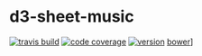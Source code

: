 # d3-sheet-music

[![travis build](https://img.shields.io/travis/nlarche/d3-sheet-music.svg)](https://travis-ci.org/nlarche/d3-sheet-music)
[![code coverage](https://img.shields.io/codecov/c/github/nlarche/d3-sheet-music.svg)](https://codecov.io/github/nlarche/d3-sheet-music)
[![version](https://img.shields.io/npm/v/d3-sheet-music.svg)](http//npm.im/d3-sheet-music)
[bower](https://img.shields.io/bower/v/d3-sheet-music.svg)]

